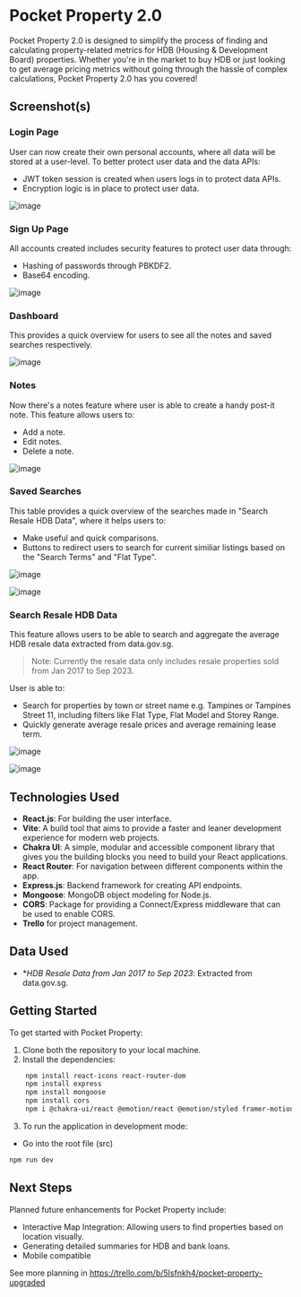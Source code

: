 # Pocket Property 2.0

Pocket Property 2.0 is designed to simplify the process of finding and calculating property-related metrics for HDB (Housing & Development Board) properties. Whether you're in the market to buy HDB or just looking to get average pricing metrics without going through the hassle of complex calculations, Pocket Property 2.0 has you covered! 

## Screenshot(s)
 ### Login Page
 User can now create their own personal accounts, where all data will be stored at a user-level. To better protect user data and the data APIs:
 - JWT token session is created when users logs in to protect data APIs.
 - Encryption logic is in place to protect user data. 
 
![image](https://github.com/wiwianquek/pocket-property-FE/assets/136752154/ae5a5f8d-0985-4077-8a01-0bde5bb78f43)


### Sign Up Page
All accounts created includes security features to protect user data through:
- Hashing of passwords through PBKDF2.
- Base64 encoding. 
  
![image](https://github.com/wiwianquek/pocket-property-FE/assets/136752154/feb0a8d0-25c0-468f-8a66-6acd228f8596)


### Dashboard

This provides a quick overview for users to see all the notes and saved searches respectively. 

![image](https://github.com/wiwianquek/pocket-property-FE/assets/136752154/e35d060f-5c34-4721-9fdf-2dc1900110d9)

### Notes

Now there's a notes feature where user is able to create a handy post-it note. This feature allows users to: 
- Add a note. 
- Edit notes.
- Delete a note.
  
![image](https://github.com/wiwianquek/pocket-property-FE/assets/136752154/1e5e5fff-d72b-4e0f-81cb-085d99771f81)

### Saved Searches
This table provides a quick overview of the searches made in "Search Resale HDB Data", where it helps users to:
- Make useful and quick comparisons.
- Buttons to redirect users to search for current similiar listings based on the "Search Terms" and "Flat Type".

![image](https://github.com/wiwianquek/pocket-property-FE/assets/136752154/638dea58-e2b3-4df2-98a4-647ce03a8ba1)

![image](https://github.com/wiwianquek/pocket-property-FE/assets/136752154/e739ce95-a0e9-402b-9689-50dbd73e6e3a)


 ### Search Resale HDB Data
 This feature allows users to be able to search and aggregate the average HDB resale data extracted from data.gov.sg.
 
 > Note: Currently the resale data only includes resale properties sold from Jan 2017 to Sep 2023.

 User is able to:
 - Search for properties by town or street name e.g. Tampines or Tampines Street 11, including filters like Flat Type, Flat Model and Storey Range.
 - Quickly generate average resale prices and average remaining lease term.
 
![image](https://github.com/wiwianquek/pocket-property-FE/assets/136752154/c39eaea6-cf66-4383-bc9f-367b82a004ce)


![image](https://github.com/wiwianquek/pocket-property-FE/assets/136752154/94348b23-d261-49b2-831c-d09421a9465f)


## Technologies Used

- **React.js**: For building the user interface.
- **Vite**: A build tool that aims to provide a faster and leaner development experience for modern web projects.
- **Chakra UI**: A simple, modular and accessible component library that gives you the building blocks you need to build your React applications.
- **React Router**: For navigation between different components within the app.
- **Express.js**: Backend framework for creating API endpoints.
- **Mongoose**: MongoDB object modeling for Node.js.
- **CORS**: Package for providing a Connect/Express middleware that can be used to enable CORS.
- **Trello** for project management.

## Data Used
- **HDB Resale Data from Jan 2017 to Sep 2023*: Extracted from data.gov.sg.

## Getting Started

To get started with Pocket Property:

1. Clone both the repository to your local machine.
2. Install the dependencies:
```bash
    npm install react-icons react-router-dom
    npm install express
    npm install mongoose 
    npm install cors 
    npm i @chakra-ui/react @emotion/react @emotion/styled framer-motion
```
3. To run the application in development mode:
- Go into the root file (src)
```bash 
npm run dev
```

## Next Steps
Planned future enhancements for Pocket Property include:

- Interactive Map Integration: Allowing users to find properties based on location visually.
- Generating detailed summaries for HDB and bank loans.
- Mobile compatible

See more planning in https://trello.com/b/5Isfnkh4/pocket-property-upgraded

